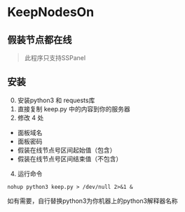 # KeepNodesOn
## 假装节点都在线
> 此程序只支持SSPanel

## 安装
0. 安装python3 和 requests库
1. 直接复制 keep.py 中的内容到你的服务器
2. 修改 4 处
  - 面板域名
  - 面板密码
  - 假装在线节点号区间起始值（包含）
  - 假装在线节点号区间结束值（不包含）

4. 运行命令 
```shell
nohup python3 keep.py > /dev/null 2>&1 &
```
如有需要，自行替换python3为你机器上的python3解释器名称
